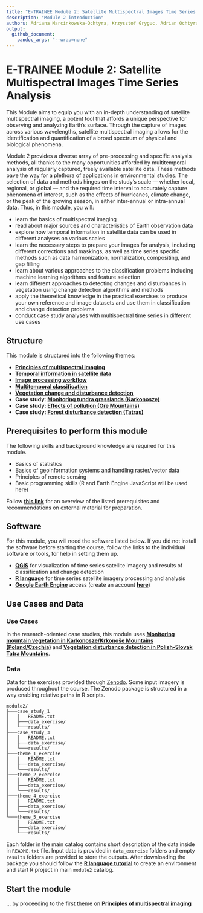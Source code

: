 ```yaml
---
title: "E-TRAINEE Module 2: Satellite Multispectral Images Time Series Analysis"
description: "Module 2 introduction"
authors: Adriana Marcinkowska-Ochtyra, Krzysztof Gryguc, Adrian Ochtyra
output: 
  github_document:
    pandoc_args: "--wrap=none"
---
```


E-TRAINEE Module 2: Satellite Multispectral Images Time Series Analysis
================

This Module aims to equip you with an in-depth understanding of satellite multispectral imaging, a potent tool that affords a unique perspective for observing and analyzing Earth’s surface. Through the capture of images across various wavelengths, satellite multispectral imaging allows for the identification and quantification of a broad spectrum of physical and biological phenomena.

Module 2 provides a diverse array of pre-processing and specific analysis methods, all thanks to the many opportunities afforded by multitemporal analysis of regularly captured, freely available satellite data. These methods pave the way for a plethora of applications in environmental studies. The selection of data and methods hinges on the study’s scale — whether local, regional, or global — and the required time interval to accurately capture phenomena of interest, such as the effects of hurricanes, climate change, or the peak of the growing season, in either inter-annual or intra-annual data. Thus, in this module, you will:

- learn the basics of multispectral imaging
- read about major sources and characteristics of Earth observation data
- explore how temporal information in satellite data can be used in different analyses on various scales
- learn the necessary steps to prepare your images for analysis, including different corrections and maskings, as well as time series specific methods such as data harmonization, normalization, compositing, and gap filling
- learn about various approaches to the classification problems including machine learning algorithms and feature selection
- learn different approaches to detecting changes and disturbances in vegetation using change detection algorithms and methods
- apply the theoretical knowledge in the practical exercises to produce your own reference and image datasets and use them in classification and change detection problems
- conduct case study analyses with multispectral time series in different use cases

## Structure

This module is structured into the following themes:

- **[Principles of multispectral imaging](01_multispectral_principles/01_multispectral_principles.md)**  
- **[Temporal information in satellite data](02_temporal_information/02_temporal_information.md)**  
- **[Image processing workflow](03_image_processing/03_image_processing.md)**  
- **[Multitemporal classification](04_multitemporal_classification/04_multitemporal_classification.md)**  
- **[Vegetation change and disturbance detection](05_vegetation_monitoring/05_vegetation_monitoring.md)**  
- **Case study: [Monitoring tundra grasslands (Karkonosze)](06_cs_tundra_grasslands/06_cs_tundra_grasslands.md)**
- **Case study: [Effects of pollution (Ore Mountains)](07_cs_forest_changes/07_cs_forest_changes.md)**
- **Case study: [Forest disturbance detection (Tatras)](08_cs_disturbance_detection/08_cs_disturbance_detection.md)**

## Prerequisites to perform this module

The following skills and background knowledge are required for this module.

- Basics of statistics
- Basics of geoinformation systems and handling raster/vector data
- Principles of remote sensing
- Basic programming skills (R and Earth Engine JavaScript will be used here)

Follow **[this link](../module0/module0.md)** for an overview of the listed prerequisites and recommendations on external material for preparation.

## Software

For this module, you will need the software listed below. If you did not install the software before starting the course, follow the links to the individual software or tools, for help in setting them up.

- **[QGIS](../software/software_qgis.md)** for visualization of time series satellite imagery and results of classification and change detection
- **[R language](../software/software_r_language.md)** for time series satellite imagery processing and analysis
- **[Google Earth Engine](https://earthengine.google.com/)** access (create an account **[here](https://earthengine.google.com/signup/)**)

## Use Cases and Data

### Use Cases

In the research-oriented case studies, this module uses **[Monitoring mountain vegetation in Karkonosze/Krkonoše Mountains (Poland/Czechia)](../data_usecases/usecase_tundra_karkonosze.md)** and **[Vegetation disturbance detection in Polish-Slovak Tatra Mountains](../data_usecases/usecase_forests_tatras.md)**.

### Data

Data for the exercises provided through [Zenodo](https://zenodo.org/record/8402925). Some input imagery is produced throughout the course. The Zenodo package is structured in a way enabling relative paths in R scripts.

    module2/
    ├───case_study_1
    │   │   README.txt
    │   ├───data_exercise/
    │   └───results/
    ├───case_study_3
    │   │   README.txt
    │   ├───data_exercise/
    │   └───results/
    ├───theme_1_exercise
    │   │   README.txt
    │   ├───data_exercise/
    │   └───results/
    ├───theme_2_exercise
    │   │   README.txt
    │   ├───data_exercise/
    │   └───results/
    ├───theme_4_exercise
    │   │   README.txt
    │   ├───data_exercise/
    │   └───results/
    └───theme_5_exercise
        │   README.txt
        ├───data_exercise/
        └───results/

Each folder in the main catalog contains short description of the data inside in `README.txt` file. Input data is provided in `data_exercise` folders and empty `results` folders are provided to store the outputs. After downloading the package you should follow the **[R language tutorial](../software/software_r_language.md)** to create an environment and start R project in main `module2` catalog.

## Start the module

… by proceeding to the first theme on **[Principles of multispectral imaging](01_multispectral_principles/01_multispectral_principles.md)**
